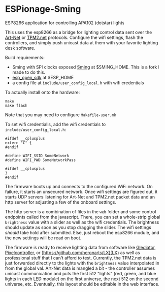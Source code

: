 # ESPionage-Sming
ESP8266 application for controlling APA102 (dotstar) lights

This uses the esp8266 as a bridge for lighting control data sent over the [Art-Net](https://en.wikipedia.org/wiki/Art-Net) or [TPM2.net](https://gist.github.com/jblang/89e24e2655be6c463c56) protocols. Configure the wifi settings, flash the controllers, and simply push unicast data at them with your favorite lighting desk software.

Build requirements:
- Sming with SPI clocks exposed [Sming](https://github.com/MisterRager/Sming) at $SMING_HOME. This is a fork I made to do this.
- [esp_open_sdk](https://github.com/pfalcon/esp-open-sdk) at $ESP_HOME
- a config file at `include/user_config_local.h` with wifi credentials

To actually install onto the hardware:
```
make
make flash
```

Note that you may need to configure `Makefile-user.mk`


To set wifi credentialls, add the wifi credentials to `include/user_config_local.h`:
```
#ifdef __cplusplus
extern "C" {
#endif

#define WIFI_SSID SomeNetwork
#define WIFI_PWD SomeNetworkPass

#ifdef __cplusplus
}
#endif
```

The firmware boots up and connects to the configured WiFi network. On failure, it starts an unsecured network. Once wifi settings are figured out, it starts UDP servers listening for Art-Net and TPM2.net packet data and an http server for adjusting a few of the onboard settings.

The http server is a combination of files in the `web` folder and some control endpoints called from the javascript. There, you can set a whole-strip global `brightness` value with a slider as well as the wifi credentials. The brightness should update as soon as you stop dragging the slider. The wifi settings *should* take hold after submitted. Else, just reboot the esp8266 module, and the new settings will be read on boot.

The firmware is ready to receive lighting data from software like [Glediator](http://www.solderlab.de/index.php/software/glediator), [Pixelcontroller](http://pixelinvaders.ch/?page_id=160), or [https://github.com/heronarts/LX](LX) as well as professional stuff that I can't afford to test. Currently, the TPM2.net data is just forwarded directly to the lights with the `brightness` value interpolated in from the global val. Art-Net data is mangled a bit - the controller assumes unicast communication and puts the first 512 "lights" (red, green, and blue lights in each LED module) on the first universe, the next 512 on the second universe, etc. Eventually, this layout should be editable in the web interface. 
